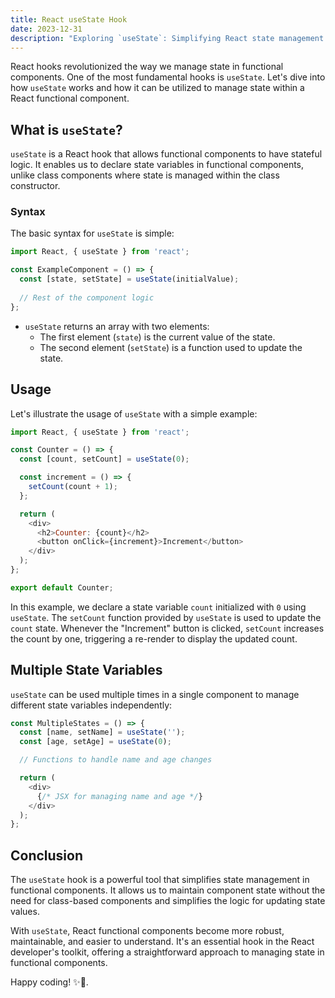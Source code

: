 ```yaml
---
title: React useState Hook
date: 2023-12-31
description: "Exploring `useState`: Simplifying React state management in functional components with this fundamental hook."
---
```

React hooks revolutionized the way we manage state in functional components. One of the most fundamental hooks is `useState`. Let's dive into how `useState` works and how it can be utilized to manage state within a React functional component.

## What is `useState`?

`useState` is a React hook that allows functional components to have stateful logic. It enables us to declare state variables in functional components, unlike class components where state is managed within the class constructor.

### Syntax

The basic syntax for `useState` is simple:

```javascript
import React, { useState } from 'react';

const ExampleComponent = () => {
  const [state, setState] = useState(initialValue);
  
  // Rest of the component logic
};
```

- `useState` returns an array with two elements:
  - The first element (`state`) is the current value of the state.
  - The second element (`setState`) is a function used to update the state.

## Usage

Let's illustrate the usage of `useState` with a simple example:

```javascript
import React, { useState } from 'react';

const Counter = () => {
  const [count, setCount] = useState(0);

  const increment = () => {
    setCount(count + 1);
  };

  return (
    <div>
      <h2>Counter: {count}</h2>
      <button onClick={increment}>Increment</button>
    </div>
  );
};

export default Counter;
```

In this example, we declare a state variable `count` initialized with `0` using `useState`. The `setCount` function provided by `useState` is used to update the `count` state. Whenever the "Increment" button is clicked, `setCount` increases the count by one, triggering a re-render to display the updated count.

## Multiple State Variables

`useState` can be used multiple times in a single component to manage different state variables independently:

```javascript
const MultipleStates = () => {
  const [name, setName] = useState('');
  const [age, setAge] = useState(0);

  // Functions to handle name and age changes

  return (
    <div>
      {/* JSX for managing name and age */}
    </div>
  );
};
```

## Conclusion

The `useState` hook is a powerful tool that simplifies state management in functional components. It allows us to maintain component state without the need for class-based components and simplifies the logic for updating state values.

With `useState`, React functional components become more robust, maintainable, and easier to understand. It's an essential hook in the React developer's toolkit, offering a straightforward approach to managing state in functional components.

Happy coding! ✨🚀.
